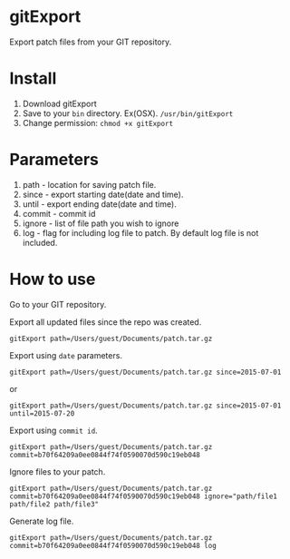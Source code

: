 # gitExport
Export patch files from your GIT repository.


# Install
1. Download gitExport
2. Save to your `bin` directory. Ex(OSX). `/usr/bin/gitExport`
3. Change permission: `chmod +x gitExport`

# Parameters
1. path - location for saving patch file.
2. since - export starting date(date and time).
3. until - export ending date(date and time).
4. commit - commit id
5. ignore - list of file path you wish to ignore
6. log - flag for including log file to patch. By default log file is not included.

# How to use
Go to your GIT repository.

Export all updated files since the repo was created.

`gitExport path=/Users/guest/Documents/patch.tar.gz`



Export using `date` parameters.

`gitExport path=/Users/guest/Documents/patch.tar.gz since=2015-07-01`

or

`gitExport path=/Users/guest/Documents/patch.tar.gz since=2015-07-01 until=2015-07-20`



Export using `commit id`.

`gitExport path=/Users/guest/Documents/patch.tar.gz commit=b70f64209a0ee0844f74f0590070d590c19eb048`



Ignore files to your patch.

`gitExport path=/Users/guest/Documents/patch.tar.gz commit=b70f64209a0ee0844f74f0590070d590c19eb048 ignore="path/file1 path/file2 path/file3"`




Generate log file.

`gitExport path=/Users/guest/Documents/patch.tar.gz commit=b70f64209a0ee0844f74f0590070d590c19eb048 log`
